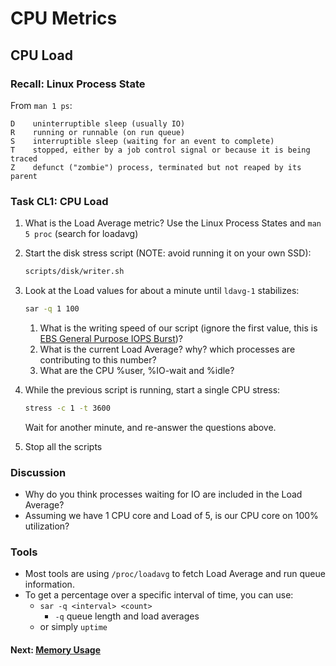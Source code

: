 # CPU Metrics

## CPU Load

### Recall: Linux Process State

From `man 1 ps`:
```
D    uninterruptible sleep (usually IO)
R    running or runnable (on run queue)
S    interruptible sleep (waiting for an event to complete)
T    stopped, either by a job control signal or because it is being traced
Z    defunct ("zombie") process, terminated but not reaped by its parent
```

### Task CL1: CPU Load

1. What is the Load Average metric? Use the Linux Process States and `man 5 proc` (search for loadavg)
2. Start the disk stress script (NOTE: avoid running it on your own SSD):

	```bash
	scripts/disk/writer.sh
	```

3. Look at the Load values for about a minute until `ldavg-1` stabilizes:

	```bash
	sar -q 1 100
	```

	1. What is the writing speed of our script (ignore the first value, this is [EBS General Purpose IOPS Burst](http://aws.amazon.com/ebs/details/#GP))?
	2. What is the current Load Average? why? which processes are contributing to this number?
	3. What are the CPU %user, %IO-wait and %idle?
4. While the previous script is running, start a single CPU stress:

	```bash
	stress -c 1 -t 3600
	```
	Wait for another minute, and re-answer the questions above.
5. Stop all the scripts

### Discussion

- Why do you think processes waiting for IO are included in the Load Average?
- Assuming we have 1 CPU core and Load of 5, is our CPU core on 100% utilization?

### Tools

 - Most tools are using `/proc/loadavg` to fetch Load Average and run queue information.
 - To get a percentage over a specific interval of time, you can use:
	 - `sar -q <interval> <count>`
		 - `-q` queue length and load averages
	 - or  simply `uptime`

#### Next: [Memory Usage](memory-usage.md)
